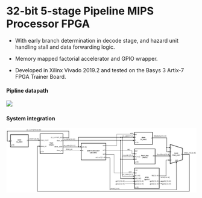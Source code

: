 # 32-bit 5-stage Pipeline MIPS Processor FPGA
* With early branch determination in decode stage, and hazard unit handling stall and data forwarding logic.

* Memory mapped factorial accelerator and GPIO wrapper.

* Developed in Xilinx Vivado 2019.2 and tested on the Basys 3 Artix-7 FPGA Trainer Board.



#### Pipline datapath


<img src="diagrams/pipline_datapath.png"> </img>

#### System integration

<img src="diagrams/system_integration.png"> </img>
